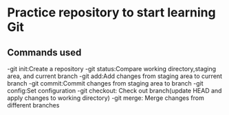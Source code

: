 # Practice repository to start learning Git

## Commands used

-git init:Create a repository
-git status:Compare working directory,staging area, and current branch
-git add:Add changes from staging area to current branch
-git commit:Commit changes from staging area to branch
-git config:Set configuration
-git checkout: Check out branch(update HEAD and apply changes to working directory)
-git merge: Merge changes from different branches
